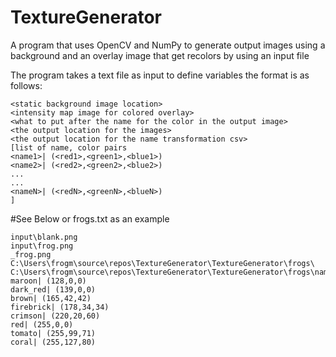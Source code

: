 # TextureGenerator
A program that uses OpenCV and NumPy to generate output images using a background and an overlay image that get recolors by using an input file

The program takes a text file as input to define variables  the format is as follows:
```
<static background image location>
<intensity map image for colored overlay>
<what to put after the name for the color in the output image>
<the output location for the images>
<the output location for the name transformation csv>
[list of name, color pairs
<name1>| (<red1>,<green1>,<blue1>)
<name2>| (<red2>,<green2>,<blue2>)
...
...
<nameN>| (<redN>,<greenN>,<blueN>)
]
```
#See Below or frogs.txt as an example
```
input\blank.png
input\frog.png
_frog.png
C:\Users\frogm\source\repos\TextureGenerator\TextureGenerator\frogs\
C:\Users\frogm\source\repos\TextureGenerator\TextureGenerator\frogs\nameTransform.csv
maroon| (128,0,0)
dark_red| (139,0,0)
brown| (165,42,42)
firebrick| (178,34,34)
crimson| (220,20,60)
red| (255,0,0)
tomato| (255,99,71)
coral| (255,127,80)
```
